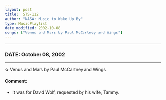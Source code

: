 ```yaml
---
layout: post
title:  STS-112
author: "NASA: Music to Wake Up By"
type: MusicPlaylist
date_modified: 2002-10-08
songs: ["Venus and Mars by Paul McCartney and Wings"]
---
```


----
### DATE: October 08, 2002
----
✫ Venus and Mars by Paul McCartney and Wings

#### Comment:
* It was for David Wolf, requested by his wife, Tammy.



<br/>
<center>
	<a target="_blank"
	   href="https://twitter.com/intent/tweet?hashtags=Space,NASA,Playlist,NASAWakeupCalls,SpaceProgram&text={{ page.author}}, '{{ page.songs.first }}' {{ page.title }}, {{ page.date | date: '%B %d, %Y' }}. {{ site.url }}{{ page.url }}&via=nasawakeupcalls"><i class="fab fa-twitter" alt="Tweet this page" style="font-size: 1.3em;"></i></a>
	&nbsp; 	<i class="fas fa-user-astronaut" style="font-size: 1.5em;"></i> &nbsp;
    <a type="amzn" search="'Venus and Mars by Paul McCartney and Wings'" category="popular music">
    <i class="fab fa-amazon" style="font-size: 1.3em;"></i></a>
</center>
